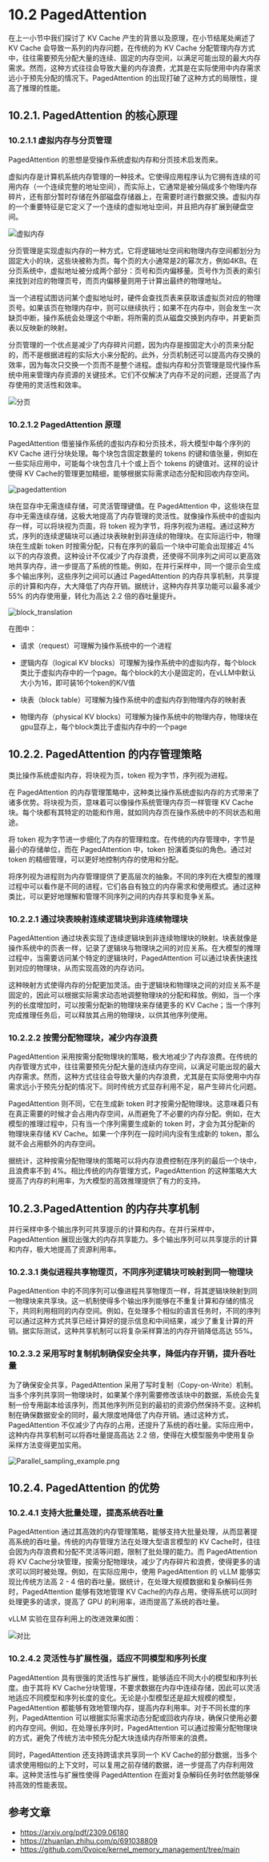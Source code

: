 # 10.2 PagedAttention

在上一小节中我们探讨了 KV Cache 产生的背景以及原理，在小节结尾处阐述了 KV Cache 会导致一系列的内存问题，在传统的为 KV Cache 分配管理内存方式中，往往需要预先分配大量的连续、固定的内存空间，以满足可能出现的最大内存需求。然而，这种方式往往会导致大量的内存浪费，尤其是在实际使用中内存需求远小于预先分配的情况下。PagedAttention 的出现打破了这种方式的局限性，提高了推理的性能。

## 10.2.1. PagedAttention 的核心原理

### 10.2.1.1 虚拟内存与分页管理 

PagedAttention 的思想是受操作系统虚拟内存和分页技术启发而来。

虚拟内存是计算机系统内存管理的一种技术。它使得应用程序认为它拥有连续的可用内存（一个连续完整的地址空间），而实际上，它通常是被分隔成多个物理内存碎片，还有部分暂时存储在外部磁盘存储器上，在需要时进行数据交换。虚拟内存的一个重要特征是它定义了一个连续的虚拟地址空间，并且把内存扩展到硬盘空间。

![虚拟内存](images/虚拟内存.png)

分页管理是实现虚拟内存的一种方式，它将逻辑地址空间和物理内存空间都划分为固定大小的块，这些块被称为页。每个页的大小通常是2的幂次方，例如4KB。在分页系统中，虚拟地址被分成两个部分：页号和页内偏移量。页号作为页表的索引来找到对应的物理页号，而页内偏移量则用于计算出最终的物理地址。

当一个进程试图访问某个虚拟地址时，硬件会查找页表来获取该虚拟页对应的物理页号。如果该页在物理内存中，则可以继续执行；如果不在内存中，则会发生一次缺页中断，操作系统会处理这个中断，将所需的页从磁盘交换到内存中，并更新页表以反映新的映射。

分页管理的一个优点是减少了内存碎片问题，因为内存是按固定大小的页来分配的，而不是根据进程的实际大小来分配的。此外，分页机制还可以提高内存交换的效率，因为每次只交换一个页而不是整个进程。虚拟内存和分页管理是现代操作系统中用来管理内存资源的关键技术。它们不仅解决了内存不足的问题，还提高了内存使用的灵活性和效率。

![分页](images/分页.png)

### 10.2.1.2 PagedAttention 原理

PagedAttention 借鉴操作系统的虚拟内存和分页技术，将大模型中每个序列的 KV Cache 进行分块处理。每个块包含固定数量的 tokens 的键和值张量，例如在一些实际应用中，可能每个块包含几十个或上百个 tokens 的键值对。这样的设计使得 KV Cache的管理更加精细，能够根据实际需求动态分配和回收内存空间。

![pagedattention](images/pagedattention.png)

块在显存中无需连续存储，可灵活管理键值。在 PagedAttention 中，这些块在显存中无需连续存储，这极大地提高了内存管理的灵活性。就像操作系统中的虚拟内存一样，可以将块视为页面，将 token 视为字节，将序列视为进程。通过这种方式，序列的连续逻辑块可以通过块表映射到非连续的物理块。在实际运行中，物理块在生成新 token 时按需分配，只有在序列的最后一个块中可能会出现接近 4% 以下的内存浪费。这种设计不仅减少了内存浪费，还使得不同序列之间可以更高效地共享内存，进一步提高了系统的性能。例如，在并行采样中，同一个提示会生成多个输出序列，这些序列之间可以通过 PagedAttention 的内存共享机制，共享提示的计算和内存，大大降低了内存开销。据统计，这种内存共享功能可以最多减少 55% 的内存使用量，转化为高达 2.2 倍的吞吐量提升。

![block_translation](images/block_translation.png)

在图中：

- 请求（request）可理解为操作系统中的一个进程

- 逻辑内存（logical KV blocks）可理解为操作系统中的虚拟内存，每个block类比于虚拟内存中的一个page。每个block的大小是固定的，在vLLM中默认大小为16，即可装16个token的K/V值

- 块表（block table）可理解为操作系统中的虚拟内存到物理内存的映射表

- 物理内存（physical KV blocks）可理解为操作系统中的物理内存，物理块在gpu显存上，每个block类比于虚拟内存中的一个page



## 10.2.2. PagedAttention 的内存管理策略

类比操作系统虚拟内存，将块视为页，token 视为字节，序列视为进程。

在 PagedAttention 的内存管理策略中，这种类比操作系统虚拟内存的方式带来了诸多优势。将块视为页，意味着可以像操作系统管理内存页一样管理 KV Cache 块。每个块都有其特定的功能和作用，就如同内存页在操作系统中的不同状态和用途。

将 token 视为字节进一步细化了内存的管理粒度。在传统的内存管理中，字节是最小的存储单位，而在 PagedAttention 中，token 扮演着类似的角色。通过对 token 的精细管理，可以更好地控制内存的使用和分配。

将序列视为进程则为内存管理提供了更高层次的抽象。不同的序列在大模型的推理过程中可以看作是不同的进程，它们各自有独立的内存需求和使用模式。通过这种类比，可以更好地理解和管理不同序列之间的内存共享和竞争关系。

### 10.2.2.1 通过块表映射连续逻辑块到非连续物理块

PagedAttention 通过块表实现了连续逻辑块到非连续物理块的映射。块表就像是操作系统中的页表一样，记录了逻辑块与物理块之间的对应关系。在大模型的推理过程中，当需要访问某个特定的逻辑块时，PagedAttention 可以通过块表快速找到对应的物理块，从而实现高效的内存访问。

这种映射方式使得内存的分配更加灵活。由于逻辑块和物理块之间的对应关系不是固定的，因此可以根据实际需求动态地调整物理块的分配和释放。例如，当一个序列的长度增加时，可以按需分配新的物理块来存储更多的 KV Cache；当一个序列完成推理任务后，可以释放其占用的物理块，以供其他序列使用。

### 10.2.2.2 按需分配物理块，减少内存浪费

PagedAttention 采用按需分配物理块的策略，极大地减少了内存浪费。在传统的内存管理方式中，往往需要预先分配大量的连续内存空间，以满足可能出现的最大内存需求。然而，这种方式往往会导致大量的内存浪费，尤其是在实际使用中内存需求远小于预先分配的情况下。同时传统方式显存利用不足，易产生碎片化问题。

PagedAttention 则不同，它在生成新 token 时才按需分配物理块。这意味着只有在真正需要的时候才会占用内存空间，从而避免了不必要的内存分配。例如，在大模型的推理过程中，只有当一个序列需要生成新的 token 时，才会为其分配新的物理块来存储 KV Cache。如果一个序列在一段时间内没有生成新的 token，那么就不会占用额外的内存空间。

据统计，这种按需分配物理块的策略可以将内存浪费控制在序列的最后一个块中，且浪费率不到 4%。相比传统的内存管理方式，PagedAttention 的这种策略大大提高了内存的利用率，为大模型的高效推理提供了有力的支持。



## 10.2.3.PagedAttention 的内存共享机制

并行采样中多个输出序列可共享提示的计算和内存。在并行采样中，PagedAttention 展现出强大的内存共享能力。多个输出序列可以共享提示的计算和内存，极大地提高了资源利用率。

### 10.2.3.1 类似进程共享物理页，不同序列逻辑块可映射到同一物理块

PagedAttention 中的不同序列可以像进程共享物理页一样，将其逻辑块映射到同一物理块来共享块。这一机制使得多个输出序列能够在不重复计算和存储的情况下，共同利用相同的内存空间。例如，在处理多个相似的语言任务时，不同的序列可以通过这种方式共享已经计算好的提示信息和中间结果，减少了重复计算的开销。据实际测试，这种共享机制可以将复杂采样算法的内存开销降低高达 55%。

### 10.2.3.2 采用写时复制机制确保安全共享，降低内存开销，提升吞吐量

为了确保安全共享，PagedAttention 采用了写时复制（Copy-on-Write）机制。当多个序列共享同一物理块时，如果某个序列需要修改该块中的数据，系统会先复制一份专用副本给该序列，而其他序列所见到的最初的资源仍然保持不变。这种机制在确保数据安全的同时，最大限度地降低了内存开销。通过这种方式，PagedAttention 不仅减少了内存的占用，还提升了系统的吞吐量。实际应用中，这种内存共享机制可以将吞吐量提高高达 2.2 倍，使得在大模型服务中使用复杂采样方法变得更加实用。

![Parallel_sampling_example.png](images/Parallel_sampling_example.png)



## 10.2.4. PagedAttention 的优势

### 10.2.4.1 支持大批量处理，提高系统吞吐量

PagedAttention 通过其高效的内存管理策略，能够支持大批量处理，从而显著提高系统的吞吐量。传统的内存管理方法在处理大型语言模型的 KV Cache时，往往会因为内存浪费和分配不灵活等问题，限制了批处理的能力。而 PagedAttention 将 KV Cache分块管理，按需分配物理块，减少了内存碎片和浪费，使得更多的请求可以同时被处理。例如，在实际应用中，使用 PagedAttention 的 vLLM 能够实现比传统方法高 2 - 4 倍的吞吐量。据统计，在处理大规模数据和复杂解码任务时，PagedAttention 能够有效地管理 KV Cache的内存占用，使得系统可以同时处理更多的请求，提高了 GPU 的利用率，进而提高了系统的吞吐量。

vLLM 实验在显存利用上的改进效果如图：

![对比](images/对比.png)

### 10.2.4.2 灵活性与扩展性强，适应不同模型和序列长度

PagedAttention 具有很强的灵活性与扩展性，能够适应不同大小的模型和序列长度。由于其将 KV Cache分块管理，不要求数据在内存中连续存储，因此可以灵活地适应不同模型和序列长度的变化。无论是小型模型还是超大规模的模型，PagedAttention 都能够有效地管理内存，提高内存利用率。对于不同长度的序列，PagedAttention 可以根据实际需求动态分配或回收内存块，确保只使用必要的内存空间。例如，在处理长序列时，PagedAttention 可以通过按需分配物理块的方式，避免了传统方法中预先分配大块连续内存所带来的浪费。

同时，PagedAttention 还支持跨请求共享同一个 KV Cache的部分数据，当多个请求使用相似的上下文时，可以复用之前存储的数据，进一步提高了内存利用效率。这种灵活性与扩展性使得 PagedAttention 在面对复杂解码任务时依然能够保持高效的性能表现。



## 参考文章

- https://arxiv.org/pdf/2309.06180
- https://zhuanlan.zhihu.com/p/691038809
- https://github.com/0voice/kernel_memory_management/tree/main